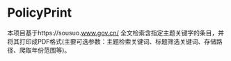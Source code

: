 # PolicyPrint
本项目基于https://sousuo.www.gov.cn/ 全文检索含指定主题关键字的条目，并将其打印成PDF格式(主要可选参数：主题检索关键词、标题筛选关键词、存储路径、爬取年份范围等)。
